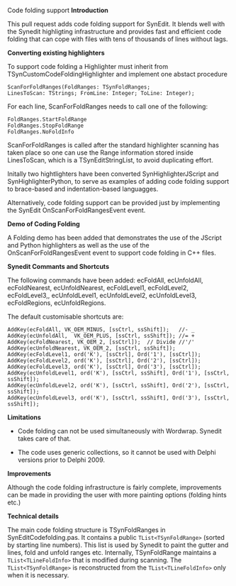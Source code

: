 Code folding support 
**Introduction**

This pull request adds code folding support for SynEdit.  It blends well
with the Synedit highligting infrastructure and provides fast and
efficient code folding that can cope with files with tens of thousands
of lines without lags.

**Converting existing highlighters**

To support code folding a Highlighter must inherit from
TSynCustomCodeFoldingHighlighter and implement one abstact procedure
```
ScanForFoldRanges(FoldRanges: TSynFoldRanges;
LinesToScan: TStrings; FromLine: Integer; ToLine: Integer);
```
For each line, ScanForFoldRanges needs to call one of the following:
```
FoldRanges.StartFoldRange
FoldRanges.StopFoldRange
FoldRanges.NoFoldInfo
```
ScanForFoldRanges  is called after the standard highlighter scanning has
taken place so one can use the Range information stored inside
LinesToScan, which is a TSynEditStringList, to avoid duplicating effort.

Initally two hightlighters have been converted SynHighlighterJScript and
SynHighlighterPython, to serve as examples of adding code folding
support to brace-based and indentation-based languagges.

Alternatively, code folding support can be provided just by implementing
the SynEdit OnScanForFoldRangesEvent event.

**Demo of Coding Folding**

A Folding demo has been added that demonstrates the use of the JScript
and Python highlighters as well as the use of the
OnScanForFoldRangesEvent event to support code folding in C++ files.

**Synedit Commants and Shortcuts**

The following commands have been added:
ecFoldAll, ecUnfoldAll, ecFoldNearest, ecUnfoldNearest, ecFoldLevel1,
ecFoldLevel2, ecFoldLevel3,, ecUnfoldLevel1, ecUnfoldLevel2,
ecUnfoldLevel3, ecFoldRegions, ecUnfoldRegions.

The default customisable shortcuts are:
```
AddKey(ecFoldAll, VK_OEM_MINUS, [ssCtrl, ssShift]);   //- _
AddKey(ecUnfoldAll,  VK_OEM_PLUS, [ssCtrl, ssShift]); //= +
AddKey(ecFoldNearest, VK_OEM_2, [ssCtrl]);  // Divide //'/'
AddKey(ecUnfoldNearest, VK_OEM_2, [ssCtrl, ssShift]);
AddKey(ecFoldLevel1, ord('K'), [ssCtrl], Ord('1'), [ssCtrl]);
AddKey(ecFoldLevel2, ord('K'), [ssCtrl], Ord('2'), [ssCtrl]);
AddKey(ecFoldLevel3, ord('K'), [ssCtrl], Ord('3'), [ssCtrl]);
AddKey(ecUnfoldLevel1, ord('K'), [ssCtrl, ssShift], Ord('1'), [ssCtrl,
ssShift]);
AddKey(ecUnfoldLevel2, ord('K'), [ssCtrl, ssShift], Ord('2'), [ssCtrl,
ssShift]);
AddKey(ecUnfoldLevel3, ord('K'), [ssCtrl, ssShift], Ord('3'), [ssCtrl,
ssShift]);
```

**Limitations**

- Code folding can not be used simultaneously with Wordwrap.  Synedit
takes care of that.

- The code uses generic collections, so it cannot be used with Delphi
versions prior to Delphi 2009.

**Improvements**

Although the code folding infrastructure is fairly complete,
improvements can be made in providing the user with more painting
options (folding hints etc.)

**Technical details**

The main code folding structure is TSynFoldRanges in
SynEditCodefolding.pas.  It contains a public
`TList<TSynFoldRange>` (sorted by starting line numbers).  This list is
used by Synedit to paint the gutter and lines, fold and unfold ranges
etc. Internally, TSynFoldRange maintains a `TList<TLineFoldInfo>` that
is
modified during scanning.  The `TList<TSynFoldRange>` is reconstructed
from the
`TList<TLineFoldInfo>` only when it is necessary.
